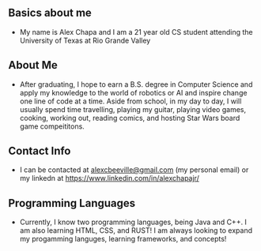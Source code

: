 ## Basics about me
- My name is Alex Chapa and I am a 21 year old CS student attending the University of Texas at Rio Grande Valley
## About Me
- After graduating, I hope to earn a B.S. degree in Computer Science and apply my knowledge to the world of robotics or AI and inspire change one line of code at a time.  Aside from school, in my day to day, I will usually spend time travelling, playing my guitar, playing video games, cooking, working out, reading comics, and hosting Star Wars board game compeititons.
## Contact Info
- I can be contacted at alexcbeeville@gmail.com (my personal email) or my linkedn at https://www.linkedin.com/in/alexchapajr/
## Programming Languages
- Currently, I know two programming languages, being Java and C++.  I am also learning HTML, CSS, and RUST!  I am always looking to expand my progamming languges, learning frameworks, and concepts!
